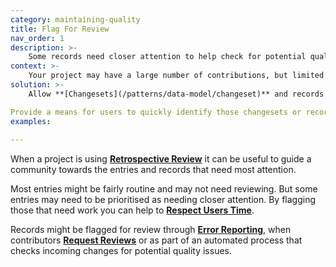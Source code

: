```yaml
---
category: maintaining-quality
title: Flag For Review
nav_order: 1
description: >-
    Some records need closer attention to help check for potential quality issues.
context: >-
    Your project may have a large number of contributions, but limited capacity to review them all. Your project does not require **[Mandatory Review](/patterns/maintaining-quality/mandatory-review)**, but you need a way of bringing potential problems to a reviewer’s or the community’s attention. 
solution: >-
    Allow **[Changesets](/patterns/data-model/changeset)** and records to be flagged as needing attention to encourage **[Retrospective Review](/patterns/maintaining-quality/retrospective-review)** by the community. 

Provide a means for users to quickly identify those changesets or records that have been flagged, e.g. by providing a list or by clearly displaying a status indicator against a record.
examples:
    
---
```


When a project is using **[Retrospective Review](/patterns/maintaining-quality/retrospective-review)** it can be useful to guide a community towards the entries and records that need most attention.

Most entries might be fairly routine and may not need reviewing. But some entries may need to be prioritised as needing closer attention. By flagging those that need work you can help to **[Respect Users Time](/patterns/community-management/respect-users-time)**.

Records might be flagged for review through **[Error Reporting](/patterns/editing/error-reporting)**, when contributors **[Request Reviews](/patterns/maintaining-quality/request-review)** or as part of an automated process that checks incoming changes for potential quality issues.